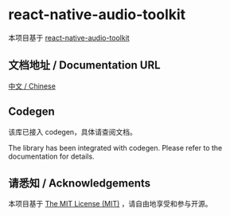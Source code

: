 # react-native-audio-toolkit

本项目基于 [react-native-audio-toolkit](https://github.com/react-native-audio-toolkit/react-native-audio-toolkit)

## 文档地址 / Documentation URL 

[中文 / Chinese](https://gitee.com/react-native-oh-library/usage-docs/blob/master/zh-cn/react-native-audio-toolkit.md)

## Codegen

该库已接入 codegen，具体请查阅文档。

The library has been integrated with codegen. Please refer to the documentation for details.

## 请悉知 / Acknowledgements

本项目基于 [The MIT License (MIT)](hhttps://github.com/react-native-audio-toolkit/react-native-audio-toolkit/blob/master/LICENSE) ，请自由地享受和参与开源。